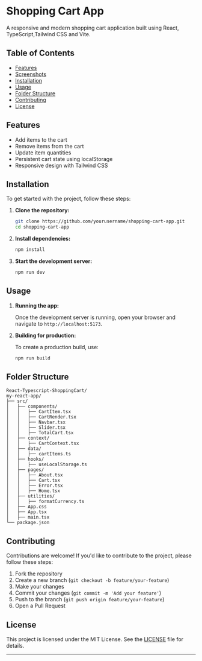 # Shopping Cart App

A responsive and modern shopping cart application built using React, TypeScript,Tailwind CSS and Vite.

## Table of Contents

- [Features](#features)
- [Screenshots](#screenshots)
- [Installation](#installation)
- [Usage](#usage)
- [Folder Structure](#folder-structure)
- [Contributing](#contributing)
- [License](#license)

## Features

- Add items to the cart
- Remove items from the cart
- Update item quantities
- Persistent cart state using localStorage
- Responsive design with Tailwind CSS

## Installation

To get started with the project, follow these steps:

1. **Clone the repository:**

    ```bash
    git clone https://github.com/yourusername/shopping-cart-app.git
    cd shopping-cart-app
    ```

2. **Install dependencies:**

    ```bash
    npm install
    ```

3. **Start the development server:**

    ```bash
    npm run dev
    ```

## Usage

1. **Running the app:**

    Once the development server is running, open your browser and navigate to `http://localhost:5173`.

2. **Building for production:**

    To create a production build, use:

    ```bash
    npm run build
    ```

## Folder Structure

```
React-Typescript-ShoppingCart/
my-react-app/
├── src/
│   ├── components/
│   │   ├── CartItem.tsx
│   │   ├── CartRender.tsx
│   │   ├── Navbar.tsx
│   │   ├── Slider.tsx
│   │   ├── TotalCart.tsx
│   ├── context/
│   │   ├── CartContext.tsx
│   ├── data/
│   │   ├── cartItems.ts
│   ├── hooks/
│   │   ├── useLocalStorage.ts
│   ├── pages/
│   │   ├── About.tsx
│   │   ├── Cart.tsx
│   │   ├── Error.tsx
│   │   ├── Home.tsx
│   ├── utilities/
│   │   ├── formatCurrency.ts
│   ├── App.css
│   ├── App.tsx
│   ├── main.tsx
└── package.json
```

## Contributing

Contributions are welcome! If you'd like to contribute to the project, please follow these steps:

1. Fork the repository
2. Create a new branch (`git checkout -b feature/your-feature`)
3. Make your changes
4. Commit your changes (`git commit -m 'Add your feature'`)
5. Push to the branch (`git push origin feature/your-feature`)
6. Open a Pull Request

## License

This project is licensed under the MIT License. See the [LICENSE](LICENSE) file for details.

---
